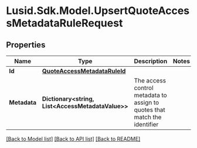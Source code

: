 # Lusid.Sdk.Model.UpsertQuoteAccessMetadataRuleRequest
## Properties

Name | Type | Description | Notes
------------ | ------------- | ------------- | -------------
**Id** | [**QuoteAccessMetadataRuleId**](QuoteAccessMetadataRuleId.md) |  | 
**Metadata** | **Dictionary&lt;string, List&lt;AccessMetadataValue&gt;&gt;** | The access control metadata to assign to quotes that match the identifier | 

[[Back to Model list]](../README.md#documentation-for-models) [[Back to API list]](../README.md#documentation-for-api-endpoints) [[Back to README]](../README.md)


